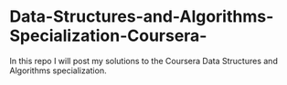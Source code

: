 # Data-Structures-and-Algorithms-Specialization-Coursera-
In this repo I will post my solutions to the Coursera Data Structures and Algorithms specialization.
